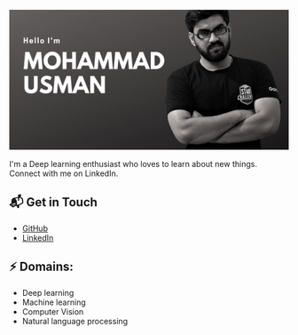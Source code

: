 ![Header image](https://github.com/MohammadUsman0/MohammadUsman0/blob/main/Assets/hello1.png)
<!-- You can create your own header images using Canva, it has a lot of templates. If you do, use the following link https://www.canva.com/join/celeriac-tread-jellyfish -->
I'm a Deep learning enthusiast who loves to learn about new things. Connect with me on LinkedIn.

## 📬 Get in Touch

- [GitHub](https://github.com/MohammadUsman0)
- [LinkedIn](https://www.linkedin.com/in/mohammadusman01/) 


## ⚡ Domains:
- Deep learning
- Machine learning
- Computer Vision
- Natural language processing
<!---
MohammadUsman0/MohammadUsman0 is a ✨ special ✨ repository because its `README.md` (this file) appears on your GitHub profile.
You can click the Preview link to take a look at your changes.
--->
